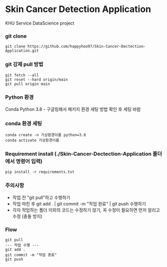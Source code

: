 # Skin Cancer Detection Application
KHU Service DataScience project


### git clone
```
git clone https://github.com/happyhoo97/Skin-Cancer-Dectection-Application.git
```

### git 강제 pull 방법
```
git fetch --all
git reset --hard origin/main
git pull origin main
```

### Python 환경

Conda Python 3.8 - 구글링해서 패키지 환경 세팅 방법 확인 후 세팅 바람

### conda 환경 세팅
```
conda create -n 가상환경이름 python=3.8
conda activate 가상환경이름
```


### Requirement install (./Skin-Cancer-Dectection-Application 폴더에서 명령어 입력)
```
pip install -r requirements.txt
```

### 주의사항
- 작업 전 "git pull"하고 수행하기
- 작업 마친 후 git add . | git commit -m "작업 완료" | git push 수행하기
- 각자 작업하는 폴더 이외의 코드는 수정하기 않기, 꼭 수정이 필요하면 먼저 알리고 수정 (충돌 방지)

### Flow
```
git pull
--- 작업 수행 --- 
git add .
git commit -m "작업 종료"
git push
```
